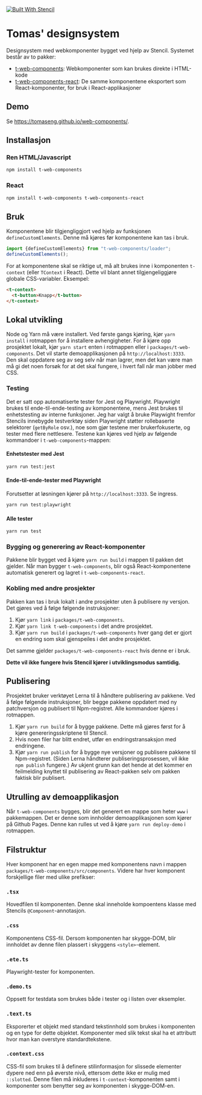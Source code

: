 [![Built With Stencil](https://img.shields.io/badge/-Built%20With%20Stencil-16161d.svg?logo=data%3Aimage%2Fsvg%2Bxml%3Bbase64%2CPD94bWwgdmVyc2lvbj0iMS4wIiBlbmNvZGluZz0idXRmLTgiPz4KPCEtLSBHZW5lcmF0b3I6IEFkb2JlIElsbHVzdHJhdG9yIDE5LjIuMSwgU1ZHIEV4cG9ydCBQbHVnLUluIC4gU1ZHIFZlcnNpb246IDYuMDAgQnVpbGQgMCkgIC0tPgo8c3ZnIHZlcnNpb249IjEuMSIgaWQ9IkxheWVyXzEiIHhtbG5zPSJodHRwOi8vd3d3LnczLm9yZy8yMDAwL3N2ZyIgeG1sbnM6eGxpbms9Imh0dHA6Ly93d3cudzMub3JnLzE5OTkveGxpbmsiIHg9IjBweCIgeT0iMHB4IgoJIHZpZXdCb3g9IjAgMCA1MTIgNTEyIiBzdHlsZT0iZW5hYmxlLWJhY2tncm91bmQ6bmV3IDAgMCA1MTIgNTEyOyIgeG1sOnNwYWNlPSJwcmVzZXJ2ZSI%2BCjxzdHlsZSB0eXBlPSJ0ZXh0L2NzcyI%2BCgkuc3Qwe2ZpbGw6I0ZGRkZGRjt9Cjwvc3R5bGU%2BCjxwYXRoIGNsYXNzPSJzdDAiIGQ9Ik00MjQuNywzNzMuOWMwLDM3LjYtNTUuMSw2OC42LTkyLjcsNjguNkgxODAuNGMtMzcuOSwwLTkyLjctMzAuNy05Mi43LTY4LjZ2LTMuNmgzMzYuOVYzNzMuOXoiLz4KPHBhdGggY2xhc3M9InN0MCIgZD0iTTQyNC43LDI5Mi4xSDE4MC40Yy0zNy42LDAtOTIuNy0zMS05Mi43LTY4LjZ2LTMuNkgzMzJjMzcuNiwwLDkyLjcsMzEsOTIuNyw2OC42VjI5Mi4xeiIvPgo8cGF0aCBjbGFzcz0ic3QwIiBkPSJNNDI0LjcsMTQxLjdIODcuN3YtMy42YzAtMzcuNiw1NC44LTY4LjYsOTIuNy02OC42SDMzMmMzNy45LDAsOTIuNywzMC43LDkyLjcsNjguNlYxNDEuN3oiLz4KPC9zdmc%2BCg%3D%3D&colorA=16161d&style=flat-square)](https://stenciljs.com)

# Tomas' designsystem

Designsystem med webkomponenter bygget ved hjelp av Stencil. Systemet består av to pakker:
- [t-web-components](https://www.npmjs.com/package/t-web-components): Webkomponenter som kan brukes direkte i HTML-kode
- [t-web-components-react](https://www.npmjs.com/package/t-web-components-react): De samme komponentene eksportert som React-komponenter, for bruk i React-applikasjoner

## Demo
Se https://tomaseng.github.io/web-components/.

## Installasjon

### Ren HTML/Javascript
```bash
npm install t-web-components
```

### React
```bash
npm install t-web-components t-web-components-react
```

## Bruk
Komponentene blir tilgjengliggjort ved hjelp av funksjonen `defineCustomElements`.
Denne må kjøres før komponentene kan tas i bruk.
```javascript
import {defineCustomElements} from "t-web-components/loader";
defineCustomElements();
```

For at komponentene skal se riktige ut, må alt brukes inne i komponenten `t-context` (eller `TContext` i React).
Dette vil blant annet tilgjengeliggjøre globale CSS-variabler.
Eksempel:

```html
<t-context>
  <t-button>Knapp</t-button>
</t-context>
```

## Lokal utvikling
Node og Yarn må være installert.
Ved første gangs kjøring, kjør `yarn install` i rotmappen for å installere avhengigheter.
For å kjøre opp prosjektet lokalt, kjør `yarn start` enten i rotmappen eller i `packages/t-web-components`.
Det vil starte demoapplikasjonen på `http://localhost:3333`.
Den skal oppdatere seg av seg selv når man lagrer, men det kan være man må gi det noen forsøk for at det skal fungere, i hvert fall når man jobber med CSS.

### Testing
Det er satt opp automatiserte tester for Jest og Playwright.
Playwright brukes til ende-til-ende-testing av komponentene, mens Jest brukes til enhetstesting av interne funksjoner.
Jeg har valgt å bruke Playwight fremfor Stencils innebygde testverktøy siden Playwright støtter rollebaserte selektorer (`getByRole` osv.), noe som gjør testene mer brukerfokuserte, og tester med flere nettlesere.
Testene kan kjøres ved hjelp av følgende kommandoer i `t-web-components`-mappen:

#### Enhetstester med Jest
```bash
yarn run test:jest
```

#### Ende-til-ende-tester med Playwright
Forutsetter at løsningen kjører på `http://localhost:3333`. Se ingress.
```bash
yarn run test:playwright
```

#### Alle tester
```bash
yarn run test
```

### Bygging og generering av React-komponenter
Pakkene blir bygget ved å kjøre `yarn run build` i mappen til pakken det gjelder.
Når man bygger `t-web-components`, blir også React-komponentene automatisk generert og lagret i `t-web-components-react`.

### Kobling med andre prosjekter
Pakken kan tas i bruk lokalt i andre prosjekter uten å publisere ny versjon. Det gjøres ved å følge følgende instruksjoner:
1. Kjør `yarn link` i `packages/t-web-components`.
2. Kjør `yarn link t-web-components` i det andre prosjektet.
3. Kjør `yarn run build` i `packages/t-web-components` hver gang det er gjort en endring som skal gjenspeiles i det andre prosjektet.

Det samme gjelder `packages/t-web-components-react` hvis denne er i bruk.

__Dette vil ikke fungere hvis Stencil kjører i utviklingsmodus samtidig.__

## Publisering
Prosjektet bruker verktøyet Lerna til å håndtere publisering av pakkene.
Ved å følge følgende instruksjoner, blir begge pakkene oppdatert med ny patchversjon og publisert til Npm-registret.
Alle kommandoer kjøres i rotmappen.
1. Kjør `yarn run build` for å bygge pakkene. Dette må gjøres først for å kjøre genereringsskriptene til Stencil.
2. Hvis noen filer har blitt endret, utfør en endringstransaksjon med endringene.
3. Kjør `yarn run publish` for å bygge nye versjoner og publisere pakkene til Npm-registret. (Siden Lerna håndterer publiseringsprosessen, vil ikke `npm publish` fungere.) Av ukjent grunn kan det hende at det kommer en feilmelding knyttet til publisering av React-pakken selv om pakken faktisk blir publisert.

## Utrulling av demoapplikasjon
Når `t-web-components` bygges, blir det generert en mappe som heter `www` i pakkemappen.
Det er denne som innholder demoapplikasjonen som kjører på Github Pages.
Denne kan rulles ut ved å kjøre `yarn run deploy-demo` i rotmappen.

## Filstruktur
Hver komponent har en egen mappe med komponentens navn i mappen `packages/t-web-components/src/components`. Videre har hver komponent forskjellige filer med ulike prefikser:

### `.tsx`
Hovedfilen til komponenten. Denne skal inneholde kompoentens klasse med Stencils `@Component`-annotasjon.

### `.css`
Komponentens CSS-fil. Dersom komponenten har skygge-DOM, blir innholdet av denne filen plassert i skyggens `<style>`-element.

### `.ete.ts`
Playwright-tester for komponenten.

### `.demo.ts`
Oppsett for testdata som brukes både i tester og i listen over eksempler.

### `.text.ts`
Eksporerter et objekt med standard tekstinnhold som brukes i komponenten og en type for dette objektet. Komponenter med slik tekst skal ha et attributt hvor man kan overstyre standardtekstene.

### `.context.css`
CSS-fil som brukes til å definere stilinformasjon for slissede elementer dypere ned enn på øverste nivå, ettersom dette ikke er mulig med `::slotted`. Denne filen må inkluderes i `t-context`-komponenten samt i komponenter som benytter seg av komponenten i skygge-DOM-en.